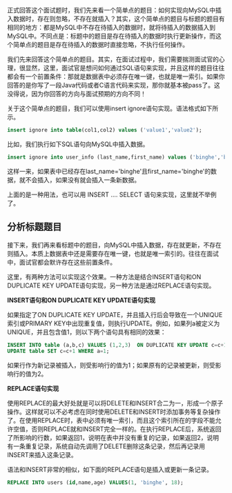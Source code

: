 正式回答这个面试题时，我们先来看一个简单点的题目：如何实现向MySQL中插入数据时，存在则忽略，不存在就插入？其实，这个简单点的题目与标题的题目有相同的地方：都是MySQL中不存在待插入的数据时，就将待插入的数据插入到MySQL中。不同点是：标题中的题目是存在待插入的数据时执行更新操作，而这个简单点的题目是存在待插入的数据时直接忽略，不执行任何操作。

我们先来回答这个简单点的题目。其实，在面试过程中，我们需要揣测面试官的心理，很显然，这里，面试官是想问如何通过SQL语句来实现，并且这样的题目往往都会有一个前置条件：那就是数据表中必须存在唯一键，也就是唯一索引。如果你回答的是你写了一段Java代码或者C语言代码来实现，那你就基本被pass了。这没得说，因为你回答的方向与面试预期的方向不同！

关于这个简单点的题目，我们可以使用insert ignore语句实现。语法格式如下所示。

```sql
insert ignore into table(col1,col2) values ('value1','value2');
```

比如，我们执行如下SQL语句向MySQL中插入数据。

```sql
insert ignore into user_info (last_name,first_name) values ('binghe','binghe');
```

这样一来，如果表中已经存在last_name='binghe'且first_name='binghe'的数据，就不会插入，如果没有就会插入一条新数据。

上面的是一种用法，也可以用 INSERT .... SELECT 语句来实现，这里就不举例了。

## 分析标题题目

接下来，我们再来看标题中的题目，向MySQL中插入数据，存在就更新，不存在则插入。本质上数据表中还是需要存在唯一键，也就是唯一索引的。往往在面试中，面试官都会默许存在这些前置条件。

这里，有两种方法可以实现这个效果。一种方法是结合INSERT语句和ON DUPLICATE KEY UPDATE语句实现，另一种方法是通过REPLACE语句实现。

**INSERT语句和ON DUPLICATE KEY UPDATE语句实现**

如果指定了ON DUPLICATE KEY UPDATE，并且插入行后会导致在一个UNIQUE索引或PRIMARY KEY中出现重复值，则执行UPDATE。例如，如果列a被定义为UNIQUE，并且包含值1，则以下两个语句具有相同的效果：

```sql
INSERT INTO table (a,b,c) VALUES (1,2,3)  ON DUPLICATE KEY UPDATE c=c+1; 
UPDATE table SET c=c+1 WHERE a=1; 
```

如果行作为新记录被插入，则受影响行的值为1；如果原有的记录被更新，则受影响行的值为2。

**REPLACE语句实现**

使用REPLACE的最大好处就是可以将DELETE和INSERT合二为一，形成一个原子操作。这样就可以不必考虑在同时使用DELETE和INSERT时添加事务等复杂操作了。在使用REPLACE时，表中必须有唯一索引，而且这个索引所在的字段不能允许空值，否则REPLACE就和INSERT完全一样的。在执行REPLACE后，系统返回了所影响的行数，如果返回1，说明在表中并没有重复的记录，如果返回2，说明有一条重复记录，系统自动先调用了DELETE删除这条记录，然后再记录用INSERT来插入这条记录。

语法和INSERT非常的相似，如下面的REPLACE语句是插入或更新一条记录。

```sql
REPLACE INTO users (id,name,age) VALUES(1, 'binghe', 18); 
```